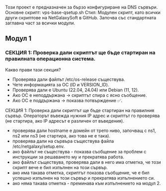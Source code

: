 Този проект е предназначен за бързо конфигуриране на DNS сървъри. 
Основне скрипт: vps-base-qsetup.sh 
Стил: Модулен скрипт, като всички други скриптове на NetGalaxySoft в GitHub. 
Започва със стандартната заглавна част за всички модули. 

## Модул 1 
### СЕКЦИЯ 1: Проверка дали скриптът ще бъде стартиран на правилната операционна система. 
Какво прави тази секция? 
- Проверява дали файлът /etc/os-release съществува.
- Чете информацията за ОС (ID и VERSION_ID).
- Проверява дали е Ubuntu (22.04, 24.04) или Debian (11, 12).
- Ако ОС е неподдържана → скриптът спира с ясно съобщение.
- Ако ОС е поддържана → показва потвърждение ✅.

СЕКЦИЯ 1: Проверка дали скриптът ще бъде стартиран на правилния сървър. Операторът въвежда нужния IP адрес и скриптът го проверява (не стартира, ако IP адресът е различен от въведения).

- проверява дали hostname е домейн от трето ниво, започващ с ns1, ns2 или ns3 (не стартира, ако това не е така).
- проверява дали на сървъра съществува файла /etc/netgalaxy/setup.env.
- ако файлът не съществува - показва съобщение за проблем с инструкции за решаването му и прекратява работа.
- ако файлът съществува, проверява дали в него има отметка, че този скрипт вече е бил изпълнен на този сървър.
- ако има такава отметка, скриптът показва съобщение, че е бил успешно изпълнен на този сървър и прекратява изпълнението си.
- ако няма такава отметка - преминава към изпълнението на модул 2. 
  
